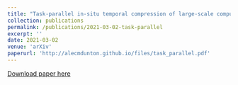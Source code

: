 ```yaml
---
title: "Task-parallel in-situ temporal compression of large-scale computational fluid dynamics data"
collection: publications
permalink: /publications/2021-03-02-task-parallel
excerpt: ''
date: 2021-03-02
venue: 'arXiv'
paperurl: 'http://alecmdunton.github.io/files/task_parallel.pdf'
---
```



[Download paper here](http://alecmdunton.github.io/files/task_parallel.pdf)
